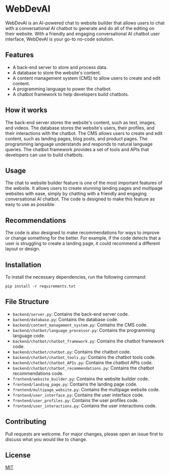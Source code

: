 # WebDevAI

WebDevAI is an AI-powered chat to website builder that allows users to chat with a conversational AI chatbot to generate and do all of the editing on their website. With a friendly and engaging conversational AI chatbot user interface, WebDevAI is your go-to no-code solution.

## Features

- A back-end server to store and process data.
- A database to store the website's content.
- A content management system (CMS) to allow users to create and edit content.
- A programming language to power the chatbot.
- A chatbot framework to help developers build chatbots.

## How it works

The back-end server stores the website's content, such as text, images, and videos. The database stores the website's users, their profiles, and their interactions with the chatbot. The CMS allows users to create and edit content, such as landing pages, blog posts, and product pages. The programming language understands and responds to natural language queries. The chatbot framework provides a set of tools and APIs that developers can use to build chatbots.

## Usage

The chat to website builder feature is one of the most important features of the website. It allows users to create stunning landing pages and multipage websites with ease, simply by chatting with a friendly and engaging conversational AI chatbot. The code is designed to make this feature as easy to use as possible.

## Recommendations

The code is also designed to make recommendations for ways to improve or change something for the better. For example, if the code detects that a user is struggling to create a landing page, it could recommend a different layout or design.

## Installation

To install the necessary dependencies, run the following command:

```
pip install -r requirements.txt
```

## File Structure

- `backend/server.py`: Contains the back-end server code.
- `backend/database.py`: Contains the database code.
- `backend/content_management_system.py`: Contains the CMS code.
- `backend/chatbot/language_processor.py`: Contains the programming language code.
- `backend/chatbot/chatbot_framework.py`: Contains the chatbot framework code.
- `backend/chatbot/chatbot.py`: Contains the chatbot code.
- `backend/chatbot/chatbot_tools.py`: Contains the chatbot tools code.
- `backend/chatbot/chatbot_APIs.py`: Contains the chatbot APIs code.
- `backend/chatbot/chatbot_recommendations.py`: Contains the chatbot recommendations code.
- `frontend/website_builder.py`: Contains the website builder code.
- `frontend/landing_page.py`: Contains the landing page code.
- `frontend/multipage_website.py`: Contains the multipage website code.
- `frontend/user_interface.py`: Contains the user interface code.
- `frontend/user_profiles.py`: Contains the user profiles code.
- `frontend/user_interactions.py`: Contains the user interactions code.

## Contributing

Pull requests are welcome. For major changes, please open an issue first to discuss what you would like to change.

## License

[MIT](https://choosealicense.com/licenses/mit/)
